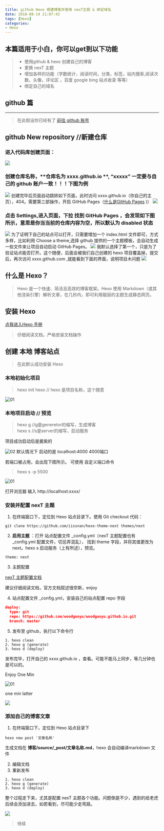 ```yaml
---
title: github Hexo 搭建博客并使用 nexT主题 & 绑定域名
date: 2018-08-14 21:07:43
tags: [Hexo]
categories: 
- Hexo 
---
```

本篇适用于小白，你可以get到以下功能
---
> - 使用github & hexo 创建自己的博客
> - 更换 nexT 主题
> - 增加各样的功能（字数统计，阅读时间，分类，标签，站内搜索,阅读次数，头像，评论区 ，百度 google bing 站点收录 等等）
> - 绑定自己的域名
## github 篇
---
>在此假设你已经有了 [ <icon class='iconfont gy-github-fill'></icon> 前往 github 账号](https://github.com/) 

## github New repository //新建仓库
### 进入代码库创建页面：
![](http://pdm19dogd.bkt.clouddn.com/%E5%B1%8F%E5%B9%95%E5%BF%AB%E7%85%A7%202018-08-18%20%E4%B8%8B%E5%8D%889.45.20.png)
### 创建仓库名称，**仓库名为 xxxx.github.io **, “xxxxx” 一定要与自己的 github 账户一致！！！下图为例
![](http://pdm19dogd.bkt.clouddn.com/%E5%B1%8F%E5%B9%95%E5%BF%AB%E7%85%A7%202018-08-18%20%E4%B8%8B%E5%8D%8810.34.39.png)
创建完毕后页面自动跳转如下页面，此时访问 xxxx.github.io（你自己的主页），404。需要第三部操作，开启 GitHub Pages（[什么是GitHub Pages](https://help.github.com/articles/what-is-github-pages/) )）
![](http://pdm19dogd.bkt.clouddn.com/%E5%B1%8F%E5%B9%95%E5%BF%AB%E7%85%A7%202018-08-18%20%E4%B8%8B%E5%8D%8810.05.41.png)
### 点击 Settings,进入页面，下拉 找到 GitHub Pages ，会发现如下图所示，意思是你当当前的仓库内容为空，所以默认为 disabled 状态
![](http://pdm19dogd.bkt.clouddn.com/%E5%B1%8F%E5%B9%95%E5%BF%AB%E7%85%A7%202018-08-18%20%E4%B8%8B%E5%8D%8810.35.08.png)
为了证明下自己的站点可以打开，只需要增加一个 index.html 文件即可，方式多样，比如利用 Choose a theme,选择 github 提供的一个主题模板，会自动生成一些文件来让项目自动启动 GitHub Pages。
![](http://pdm19dogd.bkt.clouddn.com/%E5%B1%8F%E5%B9%95%E5%BF%AB%E7%85%A7%202018-08-18%20%E4%B8%8B%E5%8D%8810.35.23.png)
我默认选择了第一个，只是为了验证站点能否打开。这个随便，后面会被我们自己创建的 hexo 项目覆盖掉，提交后，再次访问 xxxx.github.com ,就能看到下面的界面，说明项目木问题
![](http://pdm19dogd.bkt.clouddn.com/%E5%B1%8F%E5%B9%95%E5%BF%AB%E7%85%A7%202018-08-18%20%E4%B8%8B%E5%8D%8810.37.11.png)

## 什么是 Hexo？

>Hexo 是一个快速、简洁且高效的博客框架。Hexo 使用 Markdown（或其他渲染引擎）解析文章，在几秒内，即可利用靓丽的主题生成静态网页。
## 安装 Hexo
<icon class='iconfont gy-tuding'></icon>[点我进入Hexo 手册](https://hexo.io/zh-cn/docs/)
>仔细阅读文档，严格安装文档操作
## 创建 **本地** 博客站点
>在此默认成功安装 Hexo

### 本地初始化项目
>hexo init  hexo  // hexo 是项目名称，这个随意 

 ![01](http://pdm19dogd.bkt.clouddn.com/%E5%B1%8F%E5%B9%95%E5%BF%AB%E7%85%A7%202018-08-17%20%E4%B8%8B%E5%8D%8811.01.47.png)
### 本地项目启动 // 预览
>hexo g  //g是generetor的缩写，生成博客<br>
>hexo s  //s是server的缩写，启动服务

项目成功启动后是酱紫的

 ![02](http://pdm19dogd.bkt.clouddn.com/%E5%B1%8F%E5%B9%95%E5%BF%AB%E7%85%A7%202018-08-17%20%E4%B8%8B%E5%8D%8811.14.50.png)
 默认情况下 启动的是 localhost:4000     4000端口
 
 若端口被占用，会出现下图所示。 可使用 自定义端口命令
 >hexo s -p 5500

 ![01](http://pdm19dogd.bkt.clouddn.com/%E5%B1%8F%E5%B9%95%E5%BF%AB%E7%85%A7%202018-08-17%20%E4%B8%8B%E5%8D%8811.10.54.png)

打开浏览器 输入 http://localhost:xxxx/  
### 安装并配置 nexT 主题
1.  在终端窗口下，定位到 Hexo 站点目录下。使用 Git checkout 代码：
```
git clone https://github.com/iissnan/hexo-theme-next themes/next
```
2. **启用主题** ：打开 站点配置文件 _config.yml（nexT 主题配置也有 _config.yml 配置文件，切忌弄混乱）， 找到 theme 字段，并将其值更改为 next。hexo s 启动服务（上有所述），预览。
```
theme: next
```
3. 主题配置

[nexT 主题配置文档](http://theme-next.iissnan.com/getting-started.html)

建议仔细阅读文档，官方文档叙述很奈斯，enjoy

4. 站点配置文件 _config.yml，安装自己的站点配置 repo 字段
```json
deploy:
  type: git
  repo: https://github.com/woodguoyu/woodguoyu.github.io.git
  branch: master
```
5. 发布至 github，执行以下命令行
``` 
1. hexo clean
2. hexo g (generate)
3. hexo d (deploy)
```
发布完毕，打开自己的 xxxx.github.io ，查看。可能不能马上同步，等几分钟也是可以的。



Enjoy One Min 

 ![01](http://pdm19dogd.bkt.clouddn.com/818D4A76FDD69E3C5B08EECAF605232D.gif)

one min latter

 ![](http://pdm19dogd.bkt.clouddn.com/E9E57D902747D46CEBD4A0877139C676)

### 添加自己的博客文章
1. 在终端窗口下，定位到 Hexo 站点目录下
```
hexo new post '文章名称'
```
生成文档在  **博客/source/_post/文章名称.md**，hexo 会自动编译markdown 文件

2. 编辑文档
3. 重新发布
``` 
1. hexo clean
2. hexo g (generate)
3. hexo d (deploy)
```

整个过程走下来，尤其是配置 nexT 主题各个功能。问题倒是不少，遇到的纸老虎后续会添加进去，如若看到，尽可能少走弯路。

 ![](http://pdm19dogd.bkt.clouddn.com/F1310DB9A6960654E4282F4C2A786AE6)













>待续

<link rel="stylesheet" href="https://at.alicdn.com/t/font_798158_wn4udd6bx9.css">
